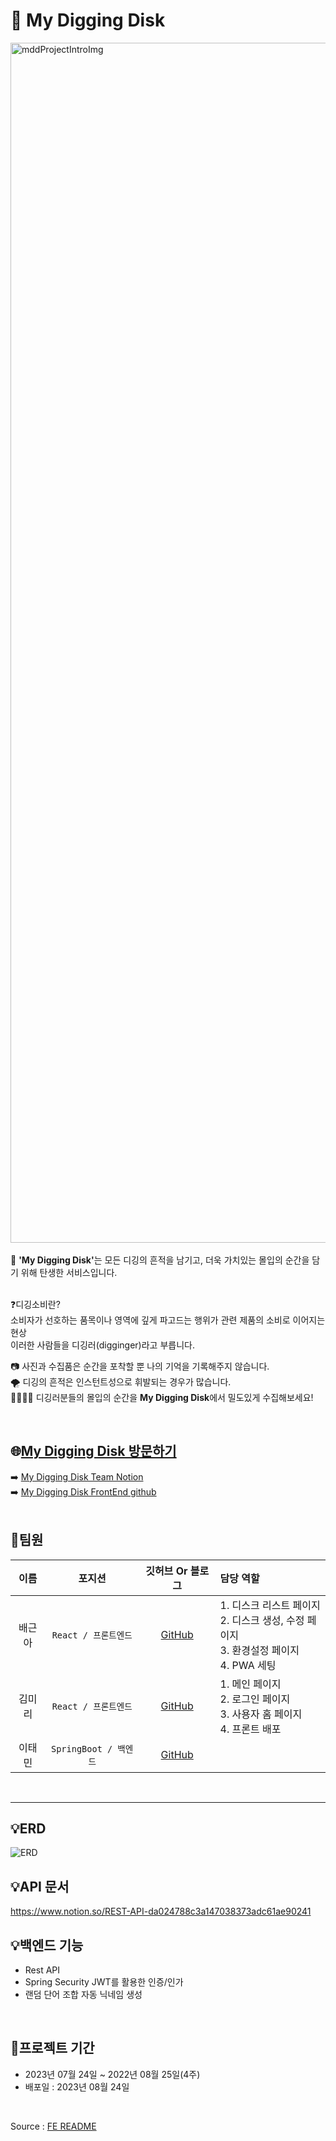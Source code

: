 # 💾 My Digging Disk
<img width="1920" alt="mddProjectIntroImg" src="https://github.com/green9930/mdd_FE/assets/107628613/ae6c8db8-4b8b-4c52-9596-adda54f767ea">
<br>


<br/>
💾 <b>'My Digging Disk'</b>는 모든 디깅의 흔적을 남기고, 더욱 가치있는 몰입의 순간을 담기 위해 탄생한 서비스입니다.<br/>
<br/>

❓디깅소비란?<br/>
소비자가 선호하는 품목이나 영역에 깊게 파고드는 행위가 관련 제품의 소비로 이어지는 현상<br/>
이러한 사람들을 디깅러(digginger)라고 부릅니다.<br/>

📷 사진과 수집품은 순간을 포착할 뿐 나의 기억을 기록해주지 않습니다.<br/>
🌪️ 디깅의 흔적은 인스턴트성으로 휘발되는 경우가 많습니다.<br/>
👨‍👩‍👧‍👦 디깅러분들의 몰입의 순간을 <b>My Digging Disk</b>에서 밀도있게 수집해보세요!<br/>

<br/>

## 🌐[My Digging Disk 방문하기](https://www.mydiggingdisk.com/)
➡️ [My Digging Disk Team Notion](https://silicon-fireplace-83b.notion.site/8282bdec88fe46599a55b5a9cdf7fd4e?pvs=25)  <br/>
➡️ [My Digging Disk FrontEnd github](https://github.com/green9930/mdd_FE)<br/>
<br/>

## 👥팀원
|이름|포지션|깃허브 Or 블로그|담당 역할|
|:-----:|:---:|:---:|:---|
|배근아|`React / 프론트엔드`|[GitHub](https://github.com/green9930)|1. 디스크 리스트 페이지 </br>2. 디스크 생성, 수정 페이지</br> 3. 환경설정 페이지 </br> 4. PWA 세팅|
|김미리|`React / 프론트엔드`|[GitHub](https://github.com/loveyoujgb)|1. 메인 페이지 </br>2. 로그인 페이지</br> 3. 사용자 홈 페이지</br> 4. 프론트 배포|
|이태민|`SpringBoot / 백엔드`|[GitHub](https://github.com/philomonx1)||
<br/>

<hr/>

## 💡ERD
![ERD](https://github.com/user-attachments/assets/358a0998-a6fc-4ec3-af59-c29d999266e5)


## 💡API 문서
https://www.notion.so/REST-API-da024788c3a147038373adc61ae90241

## 💡백엔드 기능
- Rest API
- Spring Security JWT를 활용한 인증/인가
- 랜덤 단어 조합 자동 닉네임 생성

 <br/>


## 📆프로젝트 기간
 * 2023년 07월 24일 ~ 2022년 08월 25일(4주)
 * 배포일 : 2023년 08월 24일
<br/>

Source : [FE README](https://github.com/green9930/mdd_FE/blob/dev/README.md)

